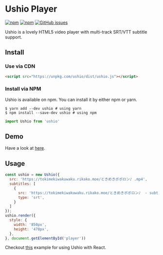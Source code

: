 # Ushio Player

[![npm](https://img.shields.io/npm/v/ushio.svg)](https://www.npmjs.com/package/ushio)
[![npm](https://img.shields.io/npm/dt/ushio.svg)](https://www.npmjs.com/package/ushio)
[![GitHub issues](https://img.shields.io/github/issues/rikakomoe/ushio.svg)](https://github.com/rikakomoe/ushio/issues)

Ushio is a lovely HTML5 video player with multi-track SRT/VTT subtitle support.

## Install

### Use via CDN

```html
<script src="https://unpkg.com/ushio/dist/ushio.js"></script>
```

### Install via NPM

Ushio is available on npm. You can install it by either npm or yarn.

```shell
$ yarn add --dev ushio # using yarn
$ npm install --save-dev ushio # using npm
```

```javascript
import Ushio from 'ushio'
```

## Demo

Have a look at [here](https://ushio.netlify.com).

## Usage

```javascript
const ushio = new Ushio({
  src: 'https://tokimekiwakuwaku.rikako.moe/ときめきポポロン♪ .mp4',
  subtitles: [
    {
      src: 'https://tokimekiwakuwaku.rikako.moe/ときめきポポロン♪  - subtitle.srt',
      type: 'srt',
    }
  ]
});
ushio.render({
  style: {
    width: '850px',
    height: '478px',
  },
}, document.getElementById('player'))
```

Checkout [this](https://github.com/rikakomoe/ushio/blob/master/demo/src/index.tsx) example for using Ushio with React.
